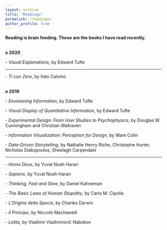 ```yaml
---
layout: archive
title: "Readings"
permalink: /readings/
author_profile: true
---
```


<b> Reading is brain feeding. These are the books I have read recently. </b>
 
<br />
<b>o 2020 </b>

-<i> Visual Explanations</i>, by Edward Tufte
<br />


___________________________________________________________________________________________________________________________



-<i> Ti con Zero</i>, by Italo Calvino
<br />
<br />

 
<b>o 2019 </b>

-<i> Envisioning Information</i>, by Edward Tufte
<br />

-<i> Visual Display of Quantitative Information</i>, by Edward Tufte
<br />

-<i> Experimental Design: From User Studies to Psychophysics</i>, by Douglas W. Cunningham and Christian Wallraven
<br />

-<i> Information Visualization: Perception for Design</i>, by Ware Colin
<br />

-<i> Data-Driven Storytelling</i>, by Nathalie Henry Riche, Christophe Hurter, Nicholas Diakopoulos, Sheelagh Carpendale
<br />


___________________________________________________________________________________________________________________________



-<i> Homo Deus</i>, by Yuval Noah Harari
<br />

-<i> Sapiens</i>, by Yuval Noah Harari
<br />

-<i> Thinking, Fast and Slow</i>, by Daniel Kahneman
<br />

-<i> The Basic Laws of Human Stupidity</i>, by Carlo M. Cipolla
<br />

-<i> L'Origine della Specie</i>, by Charles Darwin
<br />

-<i> Il Principe</i>, by Niccolò Machiavelli
<br />

-<i> Lolita</i>, by Vladimir Vladimirovič Nabokov
<br />
